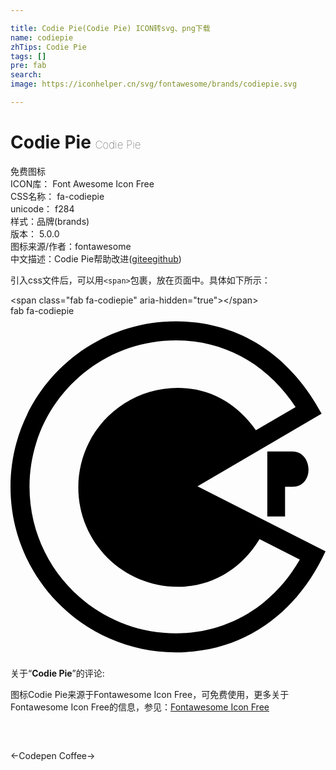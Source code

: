 ```yaml
---

title: Codie Pie(Codie Pie) ICON转svg、png下载
name: codiepie
zhTips: Codie Pie
tags: []
pre: fab
search: 
image: https://iconhelper.cn/svg/fontawesome/brands/codiepie.svg

---
```


# Codie Pie  <small style="font-size: 60%;font-weight: 100">Codie Pie</small>


<div class="detail-page">
<p>
<span><span class="badge-success badge">免费图标</span> </span>
<br/>
<span>
ICON库：
<span class="badge-secondary badge">Font Awesome Icon Free</span> 
</span>
<br/>
<span>
CSS名称：
<span class="badge-secondary badge">fa-codiepie</span> 
</span>
<br/>
<span>
unicode：
<span class="badge-secondary badge">f284</span> 
<copy-btn content='f284' btn-title=""></copy-btn>
<copy-btn :content='String.fromCodePoint(parseInt("f284", 16))' btn-title="复制U"></copy-btn>
</span><br/><span>样式：<span class="badge-light badge">品牌(brands)</span></span>
<br/>
<span>
版本：
<span class="badge-secondary badge">5.0.0</span> 
</span>
<br/>
<span>图标来源/作者：<span class="badge-light badge">fontawesome</span></span> 
<br/>
<span class="zh-detail">中文描述：<span class="badge-primary badge">Codie Pie</span><span class="help-link"><span>帮助改进</span>(<a href="https://gitee.com/liuwave/icon-helper/edit/master/json/fontawesome/brands/codiepie.json" target="_blank" rel="noopener noreferrer">gitee</a><a href="https://github.com/liuwave/icon-helper/edit/master/json/fontawesome/brands/codiepie.json" target="_blank" rel="noopener noreferrer">github</a></span>)</span><br/>
</p>
</div>
<div class="alert alert-dark">
  <i class="fab fa-codiepie fa-xs"></i>
  <i class="fab fa-codiepie fa-sm"></i>
  <i class="fab fa-codiepie fa-lg"></i>
  <i class="fab fa-codiepie fa-2x"></i>
  <i class="fab fa-codiepie fa-3x"></i>
  <i class="fab fa-codiepie fa-5x"></i>
  <i class="fab fa-codiepie fa-7x"></i>
</div>
<div>
  <p>引入css文件后，可以用<code>&lt;span&gt;</code>包裹，放在页面中。具体如下所示：    
  </p>
  <div class="alert alert-primary" style="font-size: 14px">
    &lt;span class="fab fa-codiepie" aria-hidden="true"&gt;&lt;/span&gt;
    <copy-btn content='<span class="fab fa-codiepie" aria-hidden="true"></span>'></copy-btn>
  </div>
  <div class="alert alert-secondary">
    <i class="fab fa-codiepie"
    style="font-size: 24px"
    aria-hidden="true"></i> fab fa-codiepie
    <copy-btn content="fab fa-codiepie" btn-title="复制图标名称"></copy-btn>
  </div>
</div>
<div id="svg" class="svg-wrap">
<svg xmlns="http://www.w3.org/2000/svg" viewBox="0 0 472 512"><path d="M422.5 202.9c30.7 0 33.5 53.1-.3 53.1h-10.8v44.3h-26.6v-97.4h37.7zM472 352.6C429.9 444.5 350.4 504 248 504 111 504 0 393 0 256S111 8 248 8c97.4 0 172.8 53.7 218.2 138.4l-186 108.8L472 352.6zm-38.5 12.5l-60.3-30.7c-27.1 44.3-70.4 71.4-122.4 71.4-82.5 0-149.2-66.7-149.2-148.9 0-82.5 66.7-149.2 149.2-149.2 48.4 0 88.9 23.5 116.9 63.4l59.5-34.6c-40.7-62.6-104.7-100-179.2-100-121.2 0-219.5 98.3-219.5 219.5S126.8 475.5 248 475.5c78.6 0 146.5-42.1 185.5-110.4z"/></svg>
</div>
<detail full-name='fa-codiepie'></detail>
<div class="icon-detail__container">
<p>关于“<b>Codie Pie</b>”的评论:</p>
</div>
<Vssue title="关于“Codie Pie”的评论" />    
<div><p>图标Codie Pie来源于Fontawesome Icon Free，可免费使用，更多关于  Fontawesome Icon Free的信息，参见：<a target="_blank" href="https://iconhelper.cn/fontawesome.html">Fontawesome Icon Free</a>
</p></div>

<div style="padding:2rem 0 " class="page-nav"><p class="inner"><span class="prev">←<router-link to="/icon/brands/codepen.html">Codepen</router-link></span> <span class="next"><router-link to="/icon/solid/coffee.html">Coffee</router-link>→</span></p></div>
